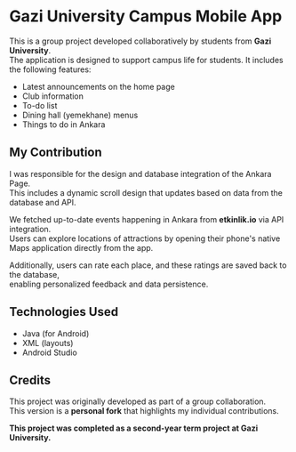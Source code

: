 # Gazi University Campus Mobile App

This is a group project developed collaboratively by students from **Gazi University**.  
The application is designed to support campus life for students. It includes the following features:

- Latest announcements on the home page  
- Club information  
- To-do list  
- Dining hall (yemekhane) menus  
- Things to do in Ankara

## My Contribution

I was responsible for the design and database integration of the Ankara Page.  
This includes a dynamic scroll design that updates based on data from the database and API.  

We fetched up-to-date events happening in Ankara from **etkinlik.io** via API integration.  
Users can explore locations of attractions by opening their phone's native Maps application directly from the app.

Additionally, users can rate each place, and these ratings are saved back to the database,  
enabling personalized feedback and data persistence.


## Technologies Used

- Java (for Android)
- XML (layouts)
- Android Studio

## Credits

This project was originally developed as part of a group collaboration.  
This version is a **personal fork** that highlights my individual contributions.

**This project was completed as a second-year term project at Gazi University.**
